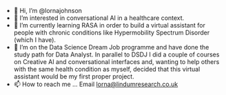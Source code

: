 - 👋 Hi, I’m @lornajohnson
- 👀 I’m interested in conversational AI in a healthcare context.
- 🌱 I’m currently learning RASA in order to build a virtual assistant for people with chronic conditions like Hypermobility Spectrum Disorder (which I have).
- 💞️ I’m on the Data Science Dream Job programme and have done the study path for Data Analyst.   In parallel to DSDJ I did a couple of courses on Creative AI 
and conversational interfaces and, wanting to help others with the same health condition as myself, decided that this virtual assistant would be my first proper project.
- 📫 How to reach me ...  Email lorna@lindumresearch.co.uk  

<!---
lornajohnson/lornajohnson is a ✨ special ✨ repository because its `README.md` (this file) appears on your GitHub profile.
You can click the Preview link to take a look at your changes.
--->
